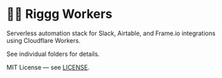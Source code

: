 # 🧙‍♂️ Riggg Workers

Serverless automation stack for Slack, Airtable, and Frame.io integrations using Cloudflare Workers.

See individual folders for details.

MIT License — see [LICENSE](./LICENSE).

